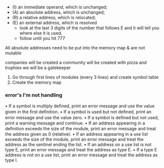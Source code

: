 - (I) an immediate operand, which is unchanged;
- (A) an absolute address, which is unchanged;
- (R) a relative address, which is relocated;
- (E) an external address, which is resolved
  - look at the last 3 digits of the number that follows E and it will tell you where else it is used.
  - follow until you hit 777


All absolute addresses need to be put into the memory map & are not mutable


companies will be created
a community will be created with pizza and trophies
we will be a gatekeeper


1. Go through first lines of modules (every 3 lines) and create symbol table
2. Create the memory map


### error's I'm not handling
• If a symbol is multiply deﬁned, print an error message and use the value given in the ﬁrst deﬁnition.
• If a symbol is used but not deﬁned, print an error message and use the value zero.
• If a symbol is deﬁned but not used, print a warning message and continue.
• If an address appearing in a deﬁnition exceeds the size of the module, print an error message and treat the address
given as 0 (relative).
• If an address appearing in a use list exceeds the size of the module, print an error message and treat the address
as the sentinel ending the list.
• If an address on a use list is not type E, print an error message and treat the address as type E.
• If a type E address is not on a use list, print an error message and treat the address as type I.
